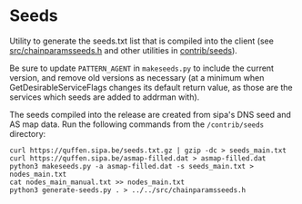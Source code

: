 # Seeds

Utility to generate the seeds.txt list that is compiled into the client
(see [src/chainparamsseeds.h](/src/chainparamsseeds.h) and other utilities in [contrib/seeds](/contrib/seeds)).

Be sure to update `PATTERN_AGENT` in `makeseeds.py` to include the current version,
and remove old versions as necessary (at a minimum when GetDesirableServiceFlags
changes its default return value, as those are the services which seeds are added
to addrman with).

The seeds compiled into the release are created from sipa's DNS seed and AS map
data. Run the following commands from the `/contrib/seeds` directory:

```
curl https://quffen.sipa.be/seeds.txt.gz | gzip -dc > seeds_main.txt
curl https://quffen.sipa.be/asmap-filled.dat > asmap-filled.dat
python3 makeseeds.py -a asmap-filled.dat -s seeds_main.txt > nodes_main.txt
cat nodes_main_manual.txt >> nodes_main.txt
python3 generate-seeds.py . > ../../src/chainparamsseeds.h
```

